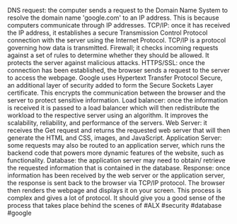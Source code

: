 DNS request: the computer sends a request to the Domain Name System to resolve the domain name 'google.com' to an IP address. This is because computers communicate through IP addresses.
TCP/IP: once it has received the IP address, it establishes a secure Transmission Control Protocol connection with the server using the Internet Protocol. TCP/IP is a protocol governing how data is transmitted.
Firewall; it checks incoming requests against a set of rules to determine whether they should be allowed. It protects the server against malicious attacks.
HTTPS/SSL: once the connection has been established, the browser sends a request to the server to access the webpage. Google uses Hypertext Transfer Protocol Secure, an additional layer of security added to form the Secure Sockets Layer certificate. This encrypts the communication between the browser and the server to protect sensitive information.
Load balancer: once the information is received it is passed to a load balancer which will then redistribute the workload to the respective server using an algorithm. It improves the scalability, reliability, and performance of the servers.
Web Server: it receives the Get request and returns the requested web server that will then generate the HTML and CSS, images, and JavaScript.
Application Server: some requests may also be routed to an application server, which runs the backend code that powers more dynamic features of the website, such as functionality.
Database: the application server may need to obtain/ retrieve the requested information that is contained in the database.
Response: once information has been received by the web server or the application server, the response is sent back to the browser via TCP/IP protocol. The browser then renders the webpage and displays it on your screen.
This process is complex and gives a lot of protocol. It should give you a good sense of the process that takes place behind the scenes of #ALX #security #database #google
